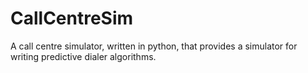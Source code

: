 # CallCentreSim
A call centre simulator, written in python, that provides a simulator for writing predictive dialer algorithms.

